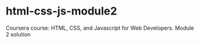 # html-css-js-module2
Coursera course: HTML, CSS, and Javascript for Web Developers.
Module 2 solution
